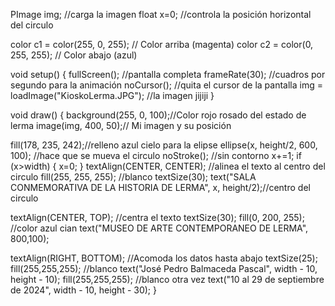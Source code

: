 PImage img; //carga la imagen
float x=0; //controla la posición horizontal del circulo

color c1 = color(255, 0, 255); // Color arriba (magenta)
color c2 = color(0, 255, 255); // Color abajo (azul)

void setup() {
  fullScreen(); //pantalla completa
  frameRate(30); //cuadros por segundo para la animación
  noCursor(); //quita el cursor de la pantalla
  img = loadImage("KioskoLerma.JPG"); //la imagen jijiji
}

void draw() {
  background(255, 0, 100);//Color rojo rosado del estado de lerma
  image(img, 400, 50);// Mi imagen y su posición

  fill(178, 235, 242);//relleno azul cielo para la elipse
  ellipse(x, height/2, 600, 100); //hace que se mueva el circulo
  noStroke(); //sin contorno
  x+=1;
  if (x>width) {
    x=0;
  }
  textAlign(CENTER, CENTER); //alinea el texto al centro del circulo
  fill(255, 255, 255); //blanco
  textSize(30);
  text("SALA CONMEMORATIVA DE LA HISTORIA DE LERMA", x, height/2);//centro del circulo

  textAlign(CENTER, TOP); //centra el texto
  textSize(30);
  fill(0, 200, 255); //color azul cian
  text("MUSEO DE ARTE CONTEMPORANEO DE LERMA", 800,100);

  textAlign(RIGHT, BOTTOM); //Acomoda los datos hasta abajo
  textSize(25);
  fill(255,255,255); //blanco
  text("José Pedro Balmaceda Pascal", width - 10, height - 10);
  fill(255,255,255); //blanco otra vez
  text("10 al 29 de septiembre de 2024", width - 10, height - 30);
}
